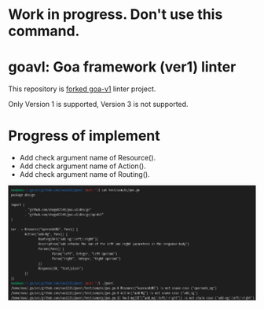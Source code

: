 # Work in progress. Don't use this command.
# goavl: Goa framework (ver1) linter

This repository is [forked goa-v1](https://github.com/shogo82148/goa-v1) linter project.

Only Version 1 is supported, Version 3 is not supported.

# Progress of implement
- Add check argument name of Resource().
- Add check argument name of Action().
- Add check argument name of Routing().

![goavl実行例](./doc/sample.png) 